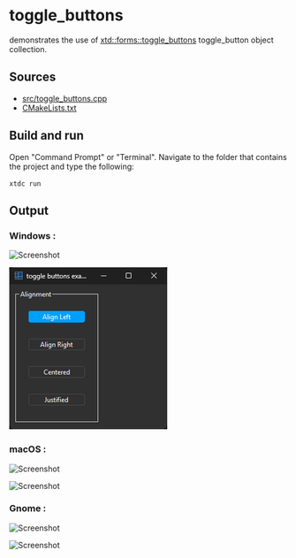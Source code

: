 # toggle_buttons

demonstrates the use of [xtd::forms::toggle_buttons](https://gammasoft71.github.io/xtd/reference_guides/latest/classxtd_1_1forms_1_1toggle__buttons.html) toggle_button object collection.

## Sources

* [src/toggle_buttons.cpp](src/toggle_buttons.cpp)
* [CMakeLists.txt](CMakeLists.txt)

## Build and run

Open "Command Prompt" or "Terminal". Navigate to the folder that contains the project and type the following:

```shell
xtdc run
```

## Output

### Windows :

![Screenshot](../../../../docs/pictures/examples/toggle_buttons_w.png)

![Screenshot](../../../../docs/pictures/examples/toggle_buttons_wd.png)

### macOS :

![Screenshot](../../../../docs/pictures/examples/toggle_buttons_m.png)

![Screenshot](../../../../docs/pictures/examples/toggle_buttons_md.png)

### Gnome :

![Screenshot](../../../../docs/pictures/examples/toggle_buttons_g.png)

![Screenshot](../../../../docs/pictures/examples/toggle_buttons_gd.png)
